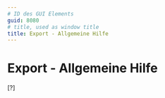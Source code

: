 ```yaml
---
# ID des GUI Elements
guid: 8080
# title, used as window title
title: Export - Allgemeine Hilfe
---
```


# Export - Allgemeine Hilfe

[?]

